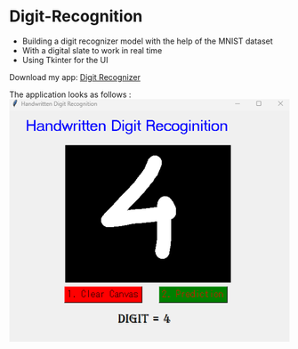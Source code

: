 # Digit-Recognition
- Building a digit recognizer model with the help of the MNIST dataset
- With a digital slate to work in real time
- Using Tkinter for the UI

Download my app: <a href="https://github.com/Annarhysa/Digit-Recognition/blob/anna/gui.exe" download>Digit Recognizer</a>

The application looks as follows :\
![tkinter app](images/image.png)
